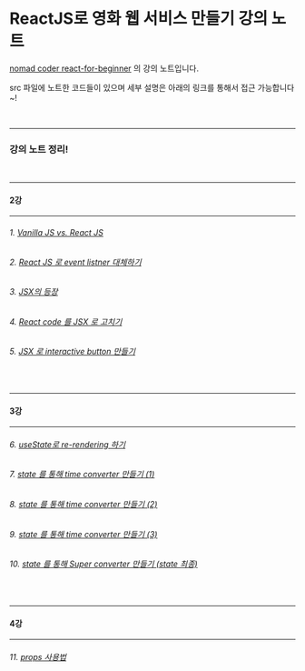 # ReactJS로 영화 웹 서비스 만들기 강의 노트

[nomad coder react-for-beginner](https://nomadcoders.co/react-for-beginners/lobby) 의 강의 노트입니다.

src 파일에 노트한 코드들이 있으며 세부 설명은 아래의 링크를 통해서 접근 가능합니다~!

<br />

<hr />

### 강의 노트 정리!

<br />

---

#### 2강

---

###### 1. [Vanilla JS vs. React JS](https://brash-wave-2cb.notion.site/1-Vanilla-JS-vs-React-JS-901aa80050774bffb3210adf49d6472c)

###### 2. [React JS 로 event listner 대체하기](https://brash-wave-2cb.notion.site/2-React-JS-event-listner-8416a7f1b65944eebbcbf481c499c8fe)

###### 3. [JSX의 등장](https://brash-wave-2cb.notion.site/3-JSX-40a1abbc728446029ac4368d2bea98e9)

###### 4. [React code 를 JSX 로 고치기](https://brash-wave-2cb.notion.site/4-React-code-JSX-b6b1336e40ad4f91b6606c2e6abd4962)

###### 5. [JSX 로 interactive button 만들기](https://brash-wave-2cb.notion.site/5-JSX-interactive-button-a8c1b56bcd844ba0baa025a6a7d71b7f)

<br />

---

#### 3강

---

###### 6. [useState로 re-rendering 하기](https://brash-wave-2cb.notion.site/6-useState-re-rendering-5d43431ba32f417490534b465578ad1f)

###### 7. [state 를 통해 time converter 만들기 (1)](https://brash-wave-2cb.notion.site/7-state-converter-b31dfcf5d56d45d1a6749be18e38ab5e)

###### 8. [state 를 통해 time converter 만들기 (2)](https://brash-wave-2cb.notion.site/8-state-time-converter-2-15e9c32a972b47bb8f1c846d8866427a)

###### 9. [state 를 통해 time converter 만들기 (3)](https://brash-wave-2cb.notion.site/9-state-time-converter-3-b1b687e416d34c568b82ee1b63eb51e8)

###### 10. [state 를 통해 Super converter 만들기 (state 최종)](https://brash-wave-2cb.notion.site/10-state-Super-converter-state-e8cdccca9f4b4536bd83e1687c6fad0d)


<br />

---

#### 4강

---

###### 11. [props 사용법](https://brash-wave-2cb.notion.site/11-props-b08918bffd194499a20dbd781cefbff2)
